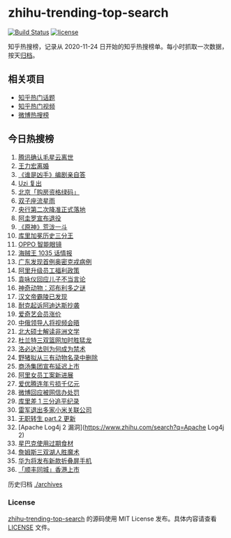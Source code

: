 # zhihu-trending-top-search

[![Build Status](https://github.com/justjavac/zhihu-trending-top-search/workflows/ci/badge.svg?branch=main)](https://github.com/justjavac/zhihu-trending-top-search/actions)
[![license](https://img.shields.io/github/license/justjavac/zhihu-trending-top-search)](https://github.com/justjavac/zhihu-trending-top-search/blob/main/LICENSE)

知乎热搜榜，记录从 2020-11-24 日开始的知乎热搜榜单。每小时抓取一次数据，按天[归档](./archives)。

## 相关项目

- [知乎热门话题](https://github.com/justjavac/zhihu-trending-hot-questions)
- [知乎热门视频](https://github.com/justjavac/zhihu-trending-hot-video)
- [微博热搜榜](https://github.com/justjavac/weibo-trending-hot-search)

## 今日热搜榜

<!-- BEGIN -->
<!-- 最后更新时间 Wed Dec 15 2021 21:17:15 GMT+0800 (China Standard Time) -->

1. [腾讯确认毛星云离世](https://www.zhihu.com/search?q=毛星云)
1. [王力宏离婚](https://www.zhihu.com/search?q=王力宏)
1. [《谁是凶手》编剧亲自答](https://www.zhihu.com/search?q=谁是凶手)
1. [Uzi 复出](https://www.zhihu.com/search?q=uzi)
1. [北京「购房资格绿码」](https://www.zhihu.com/search?q=购房资格绿码)
1. [双子座流星雨](https://www.zhihu.com/search?q=流星雨)
1. [央行第二次降准正式落地](https://www.zhihu.com/search?q=央行降准)
1. [阿圭罗宣布退役](https://www.zhihu.com/search?q=阿圭罗)
1. [《原神》荒泷一斗](https://www.zhihu.com/search?q=原神)
1. [库里加冕历史三分王](https://www.zhihu.com/search?q=库里)
1. [OPPO 智能眼镜](https://www.zhihu.com/search?q=oppo)
1. [海贼王 1035 话情报](https://www.zhihu.com/search?q=海贼王)
1. [广东发现首例奥密克戎病例](https://www.zhihu.com/search?q=广东疫情)
1. [阿里升级员工福利政策](https://www.zhihu.com/search?q=阿里员工福利)
1. [袁咏仪回应儿子不当言论](https://www.zhihu.com/search?q=袁咏仪)
1. [神奇动物：邓布利多之谜](https://www.zhihu.com/search?q=神奇动物在哪里)
1. [汉文帝霸陵已发现](https://www.zhihu.com/search?q=汉文帝霸陵)
1. [耐克起诉阿迪达斯抄袭](https://www.zhihu.com/search?q=耐克起诉阿迪达斯)
1. [爱奇艺会员涨价](https://www.zhihu.com/search?q=爱奇艺)
1. [中俄领导人将视频会晤](https://www.zhihu.com/search?q=中俄视频会晤)
1. [北大硕士解读非洲文学](https://www.zhihu.com/search?q=非洲文学)
1. [杜兰特三双篮网加时胜猛龙](https://www.zhihu.com/search?q=篮网)
1. [洛必达法则为何成为禁术](https://www.zhihu.com/search?q=洛必达法则)
1. [野猪拟从三有动物名录中删除](https://www.zhihu.com/search?q=野猪)
1. [商汤集团宣布延迟上市](https://www.zhihu.com/search?q=商汤集团)
1. [阿里女员工案新进展](https://www.zhihu.com/search?q=阿里女员工案)
1. [爱优腾连年亏损千亿元](https://www.zhihu.com/search?q=爱奇艺亏损)
1. [微博回应被网信办处罚](https://www.zhihu.com/search?q=微博)
1. [库里差 1 三分追平纪录](https://www.zhihu.com/search?q=库里)
1. [雷军退出多家小米关联公司](https://www.zhihu.com/search?q=雷军)
1. [无职转生 part.2 更新](https://www.zhihu.com/search?q=无职转生)
1. [Apache Log4j 2 漏洞](https://www.zhihu.com/search?q=Apache Log4j 2)
1. [星巴克使用过期食材](https://www.zhihu.com/search?q=星巴克)
1. [詹姆斯三双湖人胜魔术](https://www.zhihu.com/search?q=湖人)
1. [华为将发布新款折叠屏手机](https://www.zhihu.com/search?q=华为折叠屏)
1. [「顺丰同城」香港上市](https://www.zhihu.com/search?q=顺丰同城)

<!-- END -->

历史归档 [./archives](./archives)

### License

[zhihu-trending-top-search](https://github.com/justjavac/zhihu-trending-top-search)
的源码使用 MIT License 发布。具体内容请查看 [LICENSE](./LICENSE) 文件。
